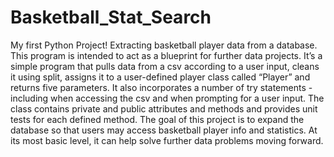 # Basketball_Stat_Search
My first Python Project! Extracting basketball player data from a database.
This program is intended to act as a blueprint for further data projects. It’s a simple program that pulls data from a csv according to a user input, cleans it using split, assigns it to a user-defined player class called “Player” and returns five parameters. It also incorporates a number of try statements - including when accessing the csv and when prompting for a user input.
The class contains private and public attributes and methods and provides unit tests for each defined method.
The goal of this project is to expand the database so that users may access basketball player info and statistics. At its most basic level, it can help solve further data problems moving forward.
